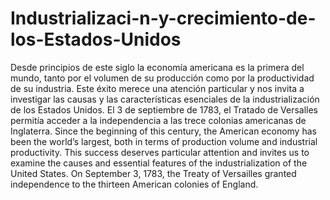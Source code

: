 # Industrializaci-n-y-crecimiento-de-los-Estados-Unidos
Desde principios de este siglo la economía americana es la primera del mundo, tanto por el volumen de su producción como por la productividad de su industria. Este éxito merece una atención particular y nos invita a investigar las causas y las características esenciales de la industrialización de los Estados Unidos. El 3 de septiembre de 1783, el Tratado de Versalles permitía acceder a la independencia a las trece colonias americanas de Inglaterra.
Since the beginning of this century, the American economy has been the world’s largest, both in terms of production volume and industrial productivity. This success deserves particular attention and invites us to examine the causes and essential features of the industrialization of the United States. On September 3, 1783, the Treaty of Versailles granted independence to the thirteen American colonies of England. 

